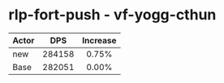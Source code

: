 # rlp-fort-push - vf-yogg-cthun
| Actor | DPS | Increase |
|---|:---:|:---:|
|new|284158|0.75%|
|Base|282051|0.00%|
